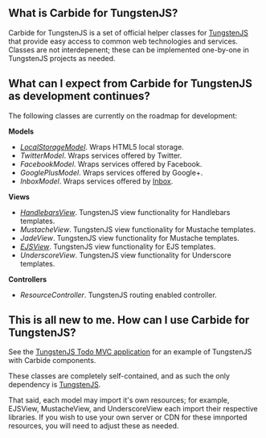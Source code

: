 ## What is Carbide for TungstenJS?

Carbide for TungstenJS is a set of official helper classes for [TungstenJS](https://github.com/affirmix/tungstenjs) that provide easy access to common web technologies and services. Classes are not interdepenent; these can be implemented one-by-one in TungstenJS projects as needed.

## What can I expect from Carbide for TungstenJS as development continues?

The following classes are currently on the roadmap for development:

**Models**

* [_LocalStorageModel_](https://github.com/affirmix/tungstenjs-carbide/blob/master/src/models/localstorage-model.js). Wraps HTML5 local storage.
* _TwitterModel_. Wraps services offered by Twitter.
* _FacebookModel_. Wraps services offered by Facebook.
* _GooglePlusModel_. Wraps services offered by Google+.
* _InboxModel_. Wraps services offered by [Inbox](https://www.inboxapp.com/).

**Views**

* [_HandlebarsView_](https://github.com/affirmix/tungstenjs-carbide/blob/master/src/views/handlebars-view.js). TungstenJS view functionality for Handlebars templates.
* _MustacheView_. TungstenJS view functionality for Mustache templates.
* _JadeView_. TungstenJS view functionality for Mustache templates.
* [_EJSView_](https://github.com/affirmix/tungstenjs-carbide/blob/master/src/views/ejs-view.js). TungstenJS view functionality for EJS templates.
* _UnderscoreView_. TungstenJS view functionality for Underscore templates.

**Controllers**

* _ResourceController_. TungstenJS routing enabled controller.

## This is all new to me. How can I use Carbide for TungstenJS?

See the [TungstenJS Todo MVC application](https://github.com/affirmix/tungstenjs-todomvc) for an example of TungstenJS with Carbide components.

These classes are completely self-contained, and as such the only dependency is [TungstenJS](https://github.com/affirmix/tungstenjs).

That said, each model may import it's own resources; for example, EJSView, MustacheView, and UnderscoreView each import their respective libraries. If you wish to use your own server or CDN for these imnported resources, you will need to adjust these as needed.
